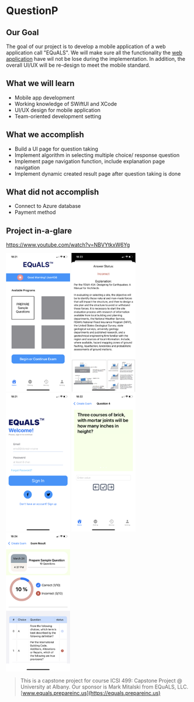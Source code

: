 # QuestionP

## Our Goal

The goal of our project is to develop a mobile application of a web application call "EQuALS". 
We will make sure all the functionality the [web application](https://equals.prepareinc.us) have 
wil not be lose during the implementation. In addition, the overall UI/UX will be re-design to meet the mobile standard. 

## What we will learn

* Mobile app development
* Working knowledge of SWiftUI and XCode 
* UI/UX design for mobile application 
* Team-oriented development setting

## What we accomplish

* Build a UI page for question taking
* Implement algorithm in selecting multiple choice/ response question
* Implement page navigation function, include explanation page navigation
* Implement dynamic created result page after question taking is done

## What did not accomplish
* Connect to Azure database
* Payment method

## Project in-a-glare

https://www.youtube.com/watch?v=NBVYtkxW6Yg

<img src="pic/Home.PNG" width="175"> <img src="pic/explanationPage.PNG" width="175">
<img src="pic/Login.PNG" width="175">
<img src="pic/questionPage.PNG" width="175">
<img src="pic/resultPage.PNG" width="175">



>This is a capstone project for course ICSI 499: Capstone Project @ University at Albany. Our sponsor is Mark Mitalski from EQuALS, LLC.  [www.equals.prepareinc.us](https://equals.prepareinc.us)

